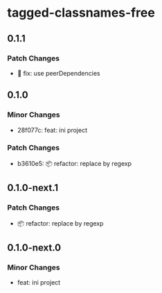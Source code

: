 # tagged-classnames-free

## 0.1.1

### Patch Changes

- 🐛 fix: use peerDependencies

## 0.1.0

### Minor Changes

- 28f077c: feat: ini project

### Patch Changes

- b3610e5: 📦 refactor: replace by regexp

## 0.1.0-next.1

### Patch Changes

- 📦 refactor: replace by regexp

## 0.1.0-next.0

### Minor Changes

- feat: ini project
